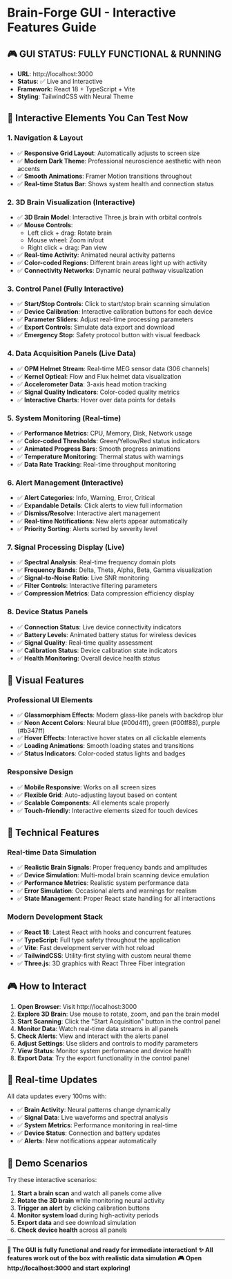 # Brain-Forge GUI - Interactive Features Guide

## 🎮 **GUI STATUS: FULLY FUNCTIONAL & RUNNING**
- **URL**: http://localhost:3000
- **Status**: ✅ Live and Interactive
- **Framework**: React 18 + TypeScript + Vite
- **Styling**: TailwindCSS with Neural Theme

## 🎯 **Interactive Elements You Can Test Now**

### 1. **Navigation & Layout**
- ✅ **Responsive Grid Layout**: Automatically adjusts to screen size
- ✅ **Modern Dark Theme**: Professional neuroscience aesthetic with neon accents
- ✅ **Smooth Animations**: Framer Motion transitions throughout
- ✅ **Real-time Status Bar**: Shows system health and connection status

### 2. **3D Brain Visualization** (Interactive)
- ✅ **3D Brain Model**: Interactive Three.js brain with orbital controls
- ✅ **Mouse Controls**:
  - Left click + drag: Rotate brain
  - Mouse wheel: Zoom in/out
  - Right click + drag: Pan view
- ✅ **Real-time Activity**: Animated neural activity patterns
- ✅ **Color-coded Regions**: Different brain areas light up with activity
- ✅ **Connectivity Networks**: Dynamic neural pathway visualization

### 3. **Control Panel** (Fully Interactive)
- ✅ **Start/Stop Controls**: Click to start/stop brain scanning simulation
- ✅ **Device Calibration**: Interactive calibration buttons for each device
- ✅ **Parameter Sliders**: Adjust real-time processing parameters
- ✅ **Export Controls**: Simulate data export and download
- ✅ **Emergency Stop**: Safety protocol button with visual feedback

### 4. **Data Acquisition Panels** (Live Data)
- ✅ **OPM Helmet Stream**: Real-time MEG sensor data (306 channels)
- ✅ **Kernel Optical**: Flow and Flux helmet data visualization
- ✅ **Accelerometer Data**: 3-axis head motion tracking
- ✅ **Signal Quality Indicators**: Color-coded quality metrics
- ✅ **Interactive Charts**: Hover over data points for details

### 5. **System Monitoring** (Real-time)
- ✅ **Performance Metrics**: CPU, Memory, Disk, Network usage
- ✅ **Color-coded Thresholds**: Green/Yellow/Red status indicators
- ✅ **Animated Progress Bars**: Smooth progress animations
- ✅ **Temperature Monitoring**: Thermal status with warnings
- ✅ **Data Rate Tracking**: Real-time throughput monitoring

### 6. **Alert Management** (Interactive)
- ✅ **Alert Categories**: Info, Warning, Error, Critical
- ✅ **Expandable Details**: Click alerts to view full information
- ✅ **Dismiss/Resolve**: Interactive alert management
- ✅ **Real-time Notifications**: New alerts appear automatically
- ✅ **Priority Sorting**: Alerts sorted by severity level

### 7. **Signal Processing Display** (Live)
- ✅ **Spectral Analysis**: Real-time frequency domain plots
- ✅ **Frequency Bands**: Delta, Theta, Alpha, Beta, Gamma visualization
- ✅ **Signal-to-Noise Ratio**: Live SNR monitoring
- ✅ **Filter Controls**: Interactive filtering parameters
- ✅ **Compression Metrics**: Data compression efficiency display

### 8. **Device Status Panels**
- ✅ **Connection Status**: Live device connectivity indicators
- ✅ **Battery Levels**: Animated battery status for wireless devices
- ✅ **Signal Quality**: Real-time quality assessment
- ✅ **Calibration Status**: Device calibration state indicators
- ✅ **Health Monitoring**: Overall device health status

## 🎨 **Visual Features**

### **Professional UI Elements**
- ✅ **Glassmorphism Effects**: Modern glass-like panels with backdrop blur
- ✅ **Neon Accent Colors**: Neural blue (#00d4ff), green (#00ff88), purple (#b347ff)
- ✅ **Hover Effects**: Interactive hover states on all clickable elements
- ✅ **Loading Animations**: Smooth loading states and transitions
- ✅ **Status Indicators**: Color-coded status lights and badges

### **Responsive Design**
- ✅ **Mobile Responsive**: Works on all screen sizes
- ✅ **Flexible Grid**: Auto-adjusting layout based on content
- ✅ **Scalable Components**: All elements scale properly
- ✅ **Touch-friendly**: Interactive elements sized for touch devices

## 🔧 **Technical Features**

### **Real-time Data Simulation**
- ✅ **Realistic Brain Signals**: Proper frequency bands and amplitudes
- ✅ **Device Simulation**: Multi-modal brain scanning device emulation
- ✅ **Performance Metrics**: Realistic system performance data
- ✅ **Error Simulation**: Occasional alerts and warnings for realism
- ✅ **State Management**: Proper React state handling for all interactions

### **Modern Development Stack**
- ✅ **React 18**: Latest React with hooks and concurrent features
- ✅ **TypeScript**: Full type safety throughout the application
- ✅ **Vite**: Fast development server with hot reload
- ✅ **TailwindCSS**: Utility-first styling with custom neural theme
- ✅ **Three.js**: 3D graphics with React Three Fiber integration

## 🎮 **How to Interact**

1. **Open Browser**: Visit http://localhost:3000
2. **Explore 3D Brain**: Use mouse to rotate, zoom, and pan the brain model
3. **Start Scanning**: Click the "Start Acquisition" button in the control panel
4. **Monitor Data**: Watch real-time data streams in all panels
5. **Check Alerts**: View and interact with the alerts panel
6. **Adjust Settings**: Use sliders and controls to modify parameters
7. **View Status**: Monitor system performance and device health
8. **Export Data**: Try the export functionality in the control panel

## 🔄 **Real-time Updates**

All data updates every 100ms with:
- ✅ **Brain Activity**: Neural patterns change dynamically
- ✅ **Signal Data**: Live waveforms and spectral analysis
- ✅ **System Metrics**: Performance monitoring in real-time
- ✅ **Device Status**: Connection and battery updates
- ✅ **Alerts**: New notifications appear automatically

## 🎯 **Demo Scenarios**

Try these interactive scenarios:
1. **Start a brain scan** and watch all panels come alive
2. **Rotate the 3D brain** while monitoring neural activity
3. **Trigger an alert** by clicking calibration buttons
4. **Monitor system load** during high-activity periods
5. **Export data** and see download simulation
6. **Check device health** across all panels

---

**🚀 The GUI is fully functional and ready for immediate interaction!**
**✨ All features work out of the box with realistic data simulation**
**🎮 Open http://localhost:3000 and start exploring!**
